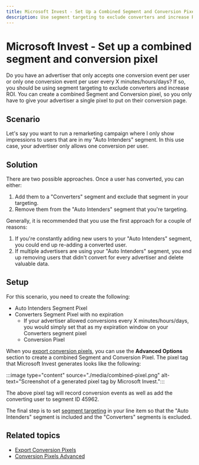 ```yaml
---
title: Microsoft Invest - Set Up a Combined Segment and Conversion Pixel
description: Use segment targeting to exclude converters and increase ROI by creating a combined Segment and Conversion pixel for advertisers.
---
```


# Microsoft Invest - Set up a combined segment and conversion pixel

Do you have an advertiser that only accepts one conversion event per user or only one conversion event per user every X minutes/hours/days? If so, you should be using segment targeting to exclude converters and increase ROI. You can create a combined Segment and Conversion pixel, so you only have to give your advertiser a single pixel to put on their conversion page.

## Scenario

Let's say you want to run a remarketing campaign where I only show impressions to users that are in my "Auto Intenders" segment. In this use case, your advertiser only allows one conversion per user.

## Solution

There are two possible approaches. Once a user has converted, you can either:

1. Add them to a "Converters" segment and exclude that segment in your targeting.
2. Remove them from the "Auto Intenders" segment that you're targeting.

Generally, it is recommended that you use the first approach for a couple of reasons:

1. If you're constantly adding new users to your "Auto Intenders" segment, you could end up re-adding a converted user.
1. If multiple advertisers are using your "Auto Intenders" segment, you end up removing users that didn't convert for every advertiser and delete valuable data.

## Setup

For this scenario, you need to create the following:

- Auto Intenders Segment Pixel
- Converters Segment Pixel with no expiration
  - If your advertiser allowed conversions every X minutes/hours/days, you would simply set that as my expiration window on your Converters segment pixel
  - Conversion Pixel

When you [export conversion pixels](./export-conversion-pixels.md), you can use the **Advanced Options** section to create a combined Segment and Conversion Pixel. The pixel tag that Microsoft Invest generates looks like the following:
    
:::image type="content" source="./media/combined-pixel.png" alt-text="Screenshot of a generated pixel tag by Microsoft Invest.":::

The above pixel tag will record conversion events as well as add the converting user to segment ID 45962.

The final step is to set [segment targeting](./segment-targeting.md) in your line item so that the "Auto Intenders" segment is included and the "Converters" segments is excluded.

## Related topics

- [Export Conversion Pixels](./export-conversion-pixels.md)
- [Conversion Pixels Advanced](./conversion-pixels-advanced.md)
